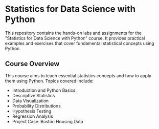 # Statistics for Data Science with Python

This repository contains the hands-on labs and assignments for the "Statistics for Data Science with Python" course. It provides practical examples and exercises that cover fundamental statistical concepts using Python.

## Course Overview

This course aims to teach essential statistics concepts and how to apply them using Python. Topics covered include:

- Introduction and Python Basics
- Descriptive Statistics
- Data Visualization
- Probability Distributions
- Hypothesis Testing
- Regression Analysis
- Project Case: Boston Housing Data
